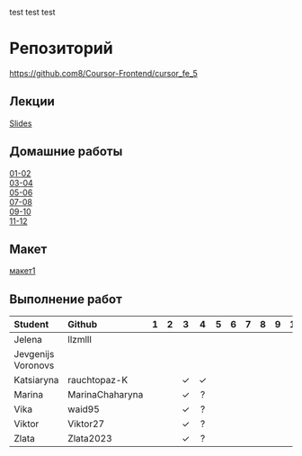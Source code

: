 test test test 


# Репозиторий
https://github.com8/Coursor-Frontend/cursor_fe_5  

## Лекции
[Slides](https://github.com/Coursor-Frontend/cursor_fe_5/blob/main/Lesson/3/HTML-CSS.pdf)  


## Домашние работы 

[01-02](https://github.com/Coursor-Frontend/cursor_fe_5/blob/main/Homeworks/Homework/01-02/HOMEWORK.md)  
[03-04](https://github.com/Coursor-Frontend/cursor_fe_5/blob/main/Homeworks/Homework/03-04/HOMEWORK.md)  
[05-06](https://github.com/Coursor-Frontend/cursor_fe_5/blob/main/Homeworks/Homework/05-06/HOMEWORK.md)  
[07-08]()  
[09-10]()  
[11-12]()  

## Макет
[макет1](https://www.figma.com/file/uBVvw9W4EwmcqLciklQOuw/Freebie---Gift-Store-Website-Template?node-id=0-1&t=F5Nc4bL1yQtIQswX-0) 
 
## Выполнение работ
| Student               | Github           | 1 | 2 | 3 | 4 | 5 | 6 | 7 | 8 | 9 | 10 | 11 | 12 |
| :-------------------- | :--------------- |:-:|:-:|:-:|:-:|:-:|:-:|:-:|:-:|:-:|:--:|:--:|:--:|
| Jelena                | llzmlll          |   |   |   |   |   |   |   |   |   |    |    |    |
| Jevgenijs Voronovs    |                  |   |   |   |   |   |   |   |   |   |    |    |    |
| Katsiaryna            | rauchtopaz-K     |   |   | ✓ | ✓ |   |   |   |   |   |    |    |    |
| Marina                | MarinaChaharyna  |   |   | ✓ | ? |   |   |   |   |   |    |    |    |
| Vika                  | waid95           |   |   | ✓ | ? |   |   |   |   |   |    |    |    |
| Viktor                | Viktor27         |   |   | ✓ | ? |   |   |   |   |   |    |    |    |
| Zlata                 | Zlata2023        |   |   | ✓ | ? |   |   |   |   |   |    |    |    |

